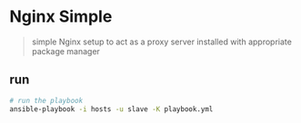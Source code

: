 # Nginx Simple

> simple Nginx setup to act as a proxy server installed with appropriate package manager

## run

``` bash
# run the playbook
ansible-playbook -i hosts -u slave -K playbook.yml
```
